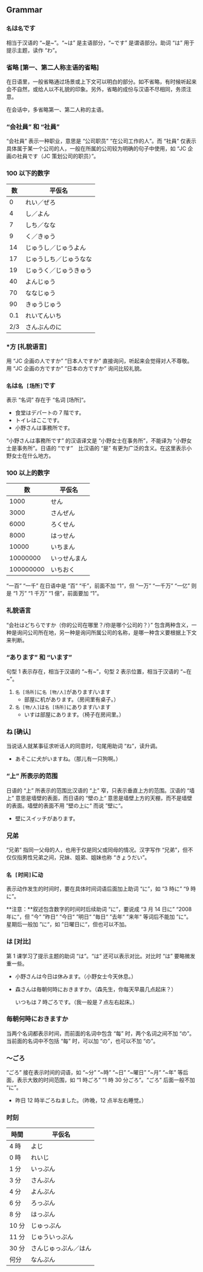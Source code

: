 ## Grammar

### `名`は`名`です

相当于汉语的 “\~是\~”。“~は” 是主语部分，“~です” 是谓语部分。助词 “は” 用于提示主题，读作 “わ”。

### 省略 [第一、第二人称主语的省略]

在日语里，一般省略通过场景或上下文可以明白的部分。如不省略，有时候听起来会不自然，或给人以不礼貌的印象。另外，省略的成份与汉语不尽相同，务须注意。

在会话中，多省略第一、第二人称的主语。

### “会社員” 和 “社員”

“会社員” 表示一种职业，意思是 “公司职员” “在公司工作的人”。而 “社員” 仅表示具体属于某一个公司的人，一般在所属的公司较为明确的句子中使用，如 “JC 企画の社員です（JC 策划公司的职员）”。

### 100 以下的数字

| 数   | 平仮名                 |
| ---- | ---------------------- |
| 0    | れい／ぜろ             |
| 4    | し／よん               |
| 7    | しち／なな             |
| 9    | く／きゅう             |
| 14   | じゅうし／じゅうよん   |
| 17   | じゅうしち／じゅうなな |
| 19   | じゅうく／じゅうきゅう |
| 40   | よんじゅう             |
| 70   | ななじゅう             |
| 90   | きゅうじゅう           |
| 0.1  | れいてんいち           |
| 2/3  | さんぶんのに           |

### *方 [礼貌语言]

用 “JC 企画の人ですか” “日本人ですか” 直接询问，听起来会觉得对人不尊敬。用 “JC 企画の方ですか” “日本の方ですか” 询问比较礼貌。

### `名`は`名 [场所]`です

表示 “名词” 存在于 “名词 [场所]“。

- 食堂はデパートの 7 階です。
- トイレはここです。
- 小野さんは事務所です。

“小野さんは事務所です” 的汉语译文是 “小野女士在事务所”，不能译为 “小野女士是事务所”。日语的 “です”　比汉语的 “是” 有更为广泛的含义。在这里表示小野女士在什么地方。

### 100 以上的数字

| 数        | 平仮名       |
| --------- | ------------ |
| 1000      | せん         |
| 3000      | さんぜん     |
| 6000      | ろくせん     |
| 8000      | はっせん     |
| 10000     | いちまん     |
| 10000000  | いっせんまん |
| 100000000 | いちおく     |

“一百” “一千” 在日语中是 “百“ “千”，前面不加 “1”，但 “一万” “一千万” “一亿” 则是 “1 万” “1 千万” “1 億”，前面要加 “1”。

### 礼貌语言

“会社はどちらですか（你的公司在哪里？/你是哪个公司的？）” 包含两种含义，一种是询问公司所在地，另一种是询问所属公司的名称，是哪一种含义要根据上下文来判断。

### “あります” 和 “います”

句型 1 表示存在，相当于汉语的 “\~有\~”，句型 2 表示位置，相当于汉语的 “\~在\~”。

1. `名 [场所]`に`名 [物/人]`があります/います
   - 部屋に机があります。（房间里有桌子。）
2. `名 [物/人]`は`名 [场所]`にあります/います
   - いすは部屋にあります。（椅子在房间里。）

### ね [确认]

当说话人就某事征求听话人的同意时，句尾用助词 “ね”，读升调。

- あそこに犬がいますね。（那儿有一只狗啊。）

### “上” 所表示的范围

日语的 “上” 所表示的范围比汉语的 “上” 窄，只表示垂直上方的范围。汉语的 “墙上” 意思是墙壁的表面，而日语的 “壁の上“ 意思是墙壁上方的天棚，而不是墙壁的表面。墙壁的表面不用 ”壁の上に“ 而说 ”壁に“。

- 壁にスイッチがあります。

### 兄弟

“兄弟” 指同一父母的人，也用于仅是同父或同母的情况。汉字写作 “兄弟”，但不仅仅指男性兄弟之间，兄妹、姐弟、姐妹也称 “きょうだい”。

### `名 [时间]`に`动`

表示动作发生的时间时，要在具体时间词语后面加上助词 “に”，如 “3 時に” “9 時に”。

**注意：**叙述包含数字的时间时后续助词 “に”，要说成 “3 月 14 日に” “2008 年に“，但 ”今“ ”昨日“ ”今日“ ”明日“ ”毎日“ ”去年“ ”来年“ 等词后不能加 ”に“。星期后一般加 ”に“，如 ”日曜日に“，但也可以不加。

### は [对比]

第 1 课学习了提示主题的助词 “は”。“は” 还可以表示对比。对比时 “は” 要略微发重一些。

- 小野さんは今日は休みます。（小野女士今天休息。）

- 森さんは毎朝何時におきますか。（森先生，你每天早晨几点起床？）

  いつもは 7 時ごろです。（我一般是 7 点左右起床。）

### 毎朝何時におきますか

当两个名词都表示时间，而前面的名词中包含 “每” 时，两个名词之间不加 “の”。当前面的名词中不包括 “每” 时，可以加 “の”，也可以不加 “の”。

### ～ごろ

“ごろ” 接在表示时间的词语，如 “~分” “~時” “~日” “~曜日” “~月” “~年” 等后面，表示大致的时间范围，如 “1 時ごろ” “1 時 30 分ごろ”。“ごろ” 后面一般不加 “に”。

- 昨日 12 時半ごろねました。（昨晚，12 点半左右睡觉。）

### 时刻

| 時間  | 平仮名               |
| ----- | -------------------- |
| 4 時  | よじ                 |
| 0 時  | れいじ               |
| 1 分  | いっぷん             |
| 3 分  | さんぷん             |
| 4 分  | よんぷん             |
| 6 分  | ろっぷん             |
| 8 分  | はっぷん             |
| 10 分 | じゅっぷん           |
| 11 分 | じゅういっぷん       |
| 30 分 | さんじゅっぷん／はん |
| 何分  | なんぷん             |

